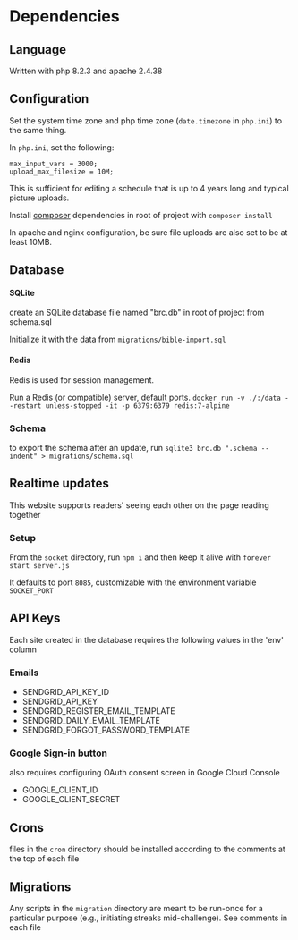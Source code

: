 # Dependencies

## Language
Written with php 8.2.3 and apache 2.4.38

## Configuration
Set the system time zone and php time zone (`date.timezone` in `php.ini`) to the same thing.

In `php.ini`, set the following:
```
max_input_vars = 3000;
upload_max_filesize = 10M;
```

This is sufficient for editing a schedule that is up to 4 years long and typical picture uploads.

Install [composer](https://getcomposer.org/) dependencies in root of project with `composer install`

In apache and nginx configuration, be sure file uploads are also set to be at least 10MB.

## Database

#### SQLite
create an SQLite database file named "brc.db" in root of project from schema.sql

Initialize it with the data from `migrations/bible-import.sql`

#### Redis
Redis is used for session management.

Run a Redis (or compatible) server, default ports.
`docker run -v ./:/data --restart unless-stopped -it -p 6379:6379 redis:7-alpine`

### Schema
to export the schema after an update, run `sqlite3 brc.db ".schema --indent" > migrations/schema.sql`

## Realtime updates
This website supports readers' seeing each other on the page reading together

### Setup
From the `socket` directory, run `npm i` and then keep it alive with `forever start server.js`

It defaults to port `8085`, customizable with the environment variable `SOCKET_PORT`

## API Keys
Each site created in the database requires the following values in the 'env' column

### Emails
- SENDGRID_API_KEY_ID
- SENDGRID_API_KEY
- SENDGRID_REGISTER_EMAIL_TEMPLATE
- SENDGRID_DAILY_EMAIL_TEMPLATE
- SENDGRID_FORGOT_PASSWORD_TEMPLATE

### Google Sign-in button
also requires configuring OAuth consent screen in Google Cloud Console
- GOOGLE_CLIENT_ID
- GOOGLE_CLIENT_SECRET

## Crons
files in the `cron` directory should be installed according to the comments at the top of each file

## Migrations
Any scripts in the `migration` directory are meant to be run-once for a particular purpose (e.g., initiating streaks mid-challenge). See comments in each file
